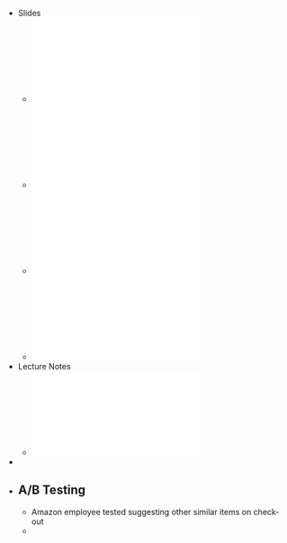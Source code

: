 - Slides
	- ![FDS-S2-02-1-1-principle-ab-testing.pdf](../assets/FDS-S2-02-1-1-principle-ab-testing_1674468483310_0.pdf)
	- ![FDS-S2-02-1-2-increasing-certainty.pdf](../assets/FDS-S2-02-1-2-increasing-certainty_1674468495893_0.pdf)
	- ![FDS-S2-02-1-3-large-sample-theory-ab.pdf](../assets/FDS-S2-02-1-3-large-sample-theory-ab_1674468508680_0.pdf)
	- ![FDS-S2-02-1-4-issues-ab-testing.pdf](../assets/FDS-S2-02-1-4-issues-ab-testing_1674468517847_0.pdf)
- Lecture Notes
	- ![FDS-S2-02-1-two-samples.pdf](../assets/FDS-S2-02-1-two-samples_1674468634109_0.pdf)
-
- ## A/B Testing
	- Amazon employee tested suggesting other similar items on check-out
	-